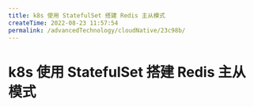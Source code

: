 ```yaml
---
title: k8s 使用 StatefulSet 搭建 Redis 主从模式
createTime: 2022-08-23 11:57:54
permalink: /advancedTechnology/cloudNative/23c98b/
---
```


# k8s 使用 StatefulSet 搭建 Redis 主从模式


